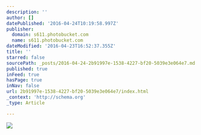```yaml
---
description: ''
author: []
datePublished: '2016-04-24T10:19:58.997Z'
publisher:
  domain: s611.photobucket.com
  name: s611.photobucket.com
dateModified: '2016-04-23T16:52:37.355Z'
title: ''
starred: false
sourcePath: _posts/2016-04-24-2b91997e-1538-4227-bf20-5039e3e064e7.md
published: true
inFeed: true
hasPage: true
inNav: false
url: 2b91997e-1538-4227-bf20-5039e3e064e7/index.html
_context: 'http://schema.org'
_type: Article

---
```

![](http://i611.photobucket.com/albums/tt191/Leda_Grace_Rasmussen/2016-04-21%2020.31.23_zps6oki3xpl.jpg?1461429565144&1461429577970&1461429588771&1461429602723&1461429624430)